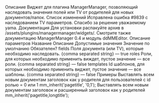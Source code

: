 Описание
Виджет для плагина ManagerManager, позволяющий наследовать значения полей или TV от родителей для новых документов/папок.
Список изменений
Исправлена ошибка #9839 с наследованием TV параметров. Спасибо за решение уважаемому yama.
Документация
Для установки распакуйте архив в /assets/plungins/managermanager/widgets/. Смотрите также документацию ManagerManager 0.4 и модуль ddMMEditor.
Описание параметров
Название	Описание	Допустимые значения	Значение по умолчанию	Обязателен?
fields	Поля документа (или TV), которые необходимо наследовать.	{comma separated string}	—	true
roles	Роли, для которых необходимо применить виждет, пустое значение — все роли.	{comma separated string}	—	false
templates	Id шаблонов, для которых необходимо применить виджет, пустое значение — все шаблоны.	{comma separated string}	—	false
Примеры
Выставлять всем новым документам заголовок как у родителя для пользователей с id ролью = 0 или 1
mm_inherit('pagetitle', '0,1');
Выставлять всем новым документам заголовок и расширенный заголовок как у родителей
mm_inherit('pagetitle,longtitle');